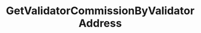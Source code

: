 ---
title: GetValidatorCommissionByValidatorAddress
excerpt: ''
api:
  file: consensus-chain-api.json
  operationId: get_distribution-validators-validator-address-commission
deprecated: false
hidden: false
metadata:
  title: ''
  description: ''
  robots: index
next:
  description: ''
---